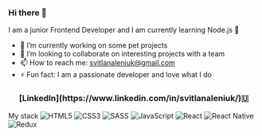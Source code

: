 ### Hi there 👋
I am a junior Frontend Developer and I am currently learning Node.js 🌱

- 🔭 I’m currently working on some pet projects
- 👯 I’m looking to collaborate on interesting projects with a team
- 📫 How to reach me: svitlanaleniuk@gmail.com
- ⚡ Fun fact: I am a passionate developer and love what I do
<h3 align="center">[LinkedIn](https://www.linkedin.com/in/svitlanaleniuk/)🇺</h3>



My stack
![HTML5](https://img.shields.io/badge/html5-%23E34F26.svg?style=for-the-badge&logo=html5&logoColor=white)
![CSS3](https://img.shields.io/badge/css3-%231572B6.svg?style=for-the-badge&logo=css3&logoColor=white)
![SASS](https://img.shields.io/badge/SASS-hotpink.svg?style=for-the-badge&logo=SASS&logoColor=white)
![JavaScript](https://img.shields.io/badge/javascript-%23323330.svg?style=for-the-badge&logo=javascript&logoColor=%23F7DF1E)
![React](https://img.shields.io/badge/react-%2320232a.svg?style=for-the-badge&logo=react&logoColor=%2361DAFB)
![React Native](https://img.shields.io/badge/react_native-%2320232a.svg?style=for-the-badge&logo=react&logoColor=%2361DAFB)
![Redux](https://img.shields.io/badge/redux-%23593d88.svg?style=for-the-badge&logo=redux&logoColor=white)
